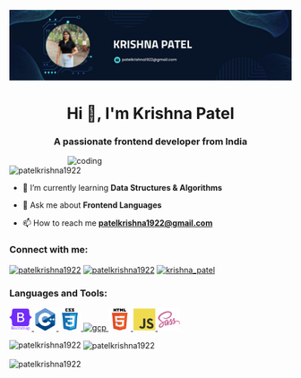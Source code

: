 ![logo](https://github.com/Patelkrishna1922/Patelkrishna1922/blob/main/Navy%20Blue%20Geometric%20Technology%20LinkedIn%20Banner.jpg)
<h1 align="center">Hi 👋, I'm Krishna Patel</h1>
<h3 align="center">A passionate frontend developer from India</h3>

<img align="right" alt="coding" width="400" src="https://res.cloudinary.com/practicaldev/image/fetch/s--O0u1bNHs--/c_limit%2Cf_auto%2Cfl_progressive%2Cq_66%2Cw_880/https://miro.medium.com/max/1400/0*PXf5ge7QCN9Ga_CL.gif">


<p align="left"> <img src="https://komarev.com/ghpvc/?username=patelkrishna1922&label=Profile%20views&color=0e75b6&style=flat" alt="patelkrishna1922" /> </p>

- 🌱 I’m currently learning **Data Structures & Algorithms**

- 💬 Ask me about **Frontend Languages**

- 📫 How to reach me **patelkrishna1922@gmail.com**

<h3 align="left">Connect with me:</h3>
<p align="left">
<a href="https://linkedin.com/in/patelkrishna1922" target="blank"><img align="center" src="https://raw.githubusercontent.com/rahuldkjain/github-profile-readme-generator/master/src/images/icons/Social/linked-in-alt.svg" alt="patelkrishna1922" height="30" width="40" /></a>
<a href="https://instagram.com/patelkrishna1922" target="blank"><img align="center" src="https://raw.githubusercontent.com/rahuldkjain/github-profile-readme-generator/master/src/images/icons/Social/instagram.svg" alt="patelkrishna1922" height="30" width="40" /></a>
<a href="https://www.leetcode.com/krishna_patel" target="blank"><img align="center" src="https://raw.githubusercontent.com/rahuldkjain/github-profile-readme-generator/master/src/images/icons/Social/leet-code.svg" alt="krishna_patel" height="30" width="40" /></a>
</p>

<h3 align="left">Languages and Tools:</h3>
<p align="left"> <a href="https://getbootstrap.com" target="_blank" rel="noreferrer"> <img src="https://raw.githubusercontent.com/devicons/devicon/master/icons/bootstrap/bootstrap-plain-wordmark.svg" alt="bootstrap" width="40" height="40"/> </a> <a href="https://www.w3schools.com/cpp/" target="_blank" rel="noreferrer"> <img src="https://raw.githubusercontent.com/devicons/devicon/master/icons/cplusplus/cplusplus-original.svg" alt="cplusplus" width="40" height="40"/> </a> <a href="https://www.w3schools.com/css/" target="_blank" rel="noreferrer"> <img src="https://raw.githubusercontent.com/devicons/devicon/master/icons/css3/css3-original-wordmark.svg" alt="css3" width="40" height="40"/> </a> <a href="https://cloud.google.com" target="_blank" rel="noreferrer"> <img src="https://www.vectorlogo.zone/logos/google_cloud/google_cloud-icon.svg" alt="gcp" width="40" height="40"/> </a> <a href="https://www.w3.org/html/" target="_blank" rel="noreferrer"> <img src="https://raw.githubusercontent.com/devicons/devicon/master/icons/html5/html5-original-wordmark.svg" alt="html5" width="40" height="40"/> </a> <a href="https://developer.mozilla.org/en-US/docs/Web/JavaScript" target="_blank" rel="noreferrer"> <img src="https://raw.githubusercontent.com/devicons/devicon/master/icons/javascript/javascript-original.svg" alt="javascript" width="40" height="40"/> </a> <a href="https://sass-lang.com" target="_blank" rel="noreferrer"> <img src="https://raw.githubusercontent.com/devicons/devicon/master/icons/sass/sass-original.svg" alt="sass" width="40" height="40"/> </a> </p>

<p><img align="left" src="https://github-readme-stats.vercel.app/api/top-langs?username=patelkrishna1922&show_icons=true&locale=en&layout=compact" alt="patelkrishna1922" /></p>

<p>&nbsp;<img align="center" src="https://github-readme-stats.vercel.app/api?username=patelkrishna1922&show_icons=true&locale=en" alt="patelkrishna1922" /></p>

<p><img align="center" src="https://github-readme-streak-stats.herokuapp.com/?user=patelkrishna1922&" alt="patelkrishna1922" /></p>
